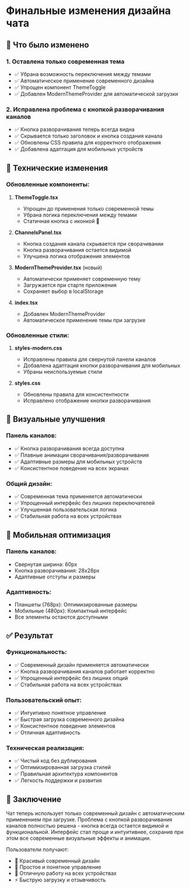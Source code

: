 # Финальные изменения дизайна чата

## 🎯 Что было изменено

### 1. Оставлена только современная тема
- ✅ Убрана возможность переключения между темами
- ✅ Автоматическое применение современного дизайна
- ✅ Упрощен компонент ThemeToggle
- ✅ Добавлен ModernThemeProvider для автоматической загрузки

### 2. Исправлена проблема с кнопкой разворачивания каналов
- ✅ Кнопка разворачивания теперь всегда видна
- ✅ Скрывается только заголовок и кнопка создания канала
- ✅ Обновлены CSS правила для корректного отображения
- ✅ Добавлена адаптация для мобильных устройств

## 🔧 Технические изменения

### Обновленные компоненты:

1. **ThemeToggle.tsx**
   - Упрощен до применения только современной темы
   - Убрана логика переключения между темами
   - Статичная кнопка с иконкой 🎨

2. **ChannelsPanel.tsx**
   - Кнопка создания канала скрывается при сворачивании
   - Кнопка разворачивания остается видимой
   - Улучшена логика отображения элементов

3. **ModernThemeProvider.tsx** (новый)
   - Автоматически применяет современную тему
   - Загружается при старте приложения
   - Сохраняет выбор в localStorage

4. **index.tsx**
   - Добавлен ModernThemeProvider
   - Автоматическое применение темы при загрузке

### Обновленные стили:

1. **styles-modern.css**
   - Исправлены правила для свернутой панели каналов
   - Добавлена адаптация кнопки разворачивания для мобильных
   - Убраны неиспользуемые стили

2. **styles.css**
   - Обновлены правила для консистентности
   - Исправлено отображение кнопки разворачивания

## 🎨 Визуальные улучшения

### Панель каналов:
- ✅ Кнопка разворачивания всегда доступна
- ✅ Плавные анимации сворачивания/разворачивания
- ✅ Адаптивные размеры для мобильных устройств
- ✅ Консистентное поведение на всех экранах

### Общий дизайн:
- ✅ Современная тема применяется автоматически
- ✅ Упрощенный интерфейс без лишних переключателей
- ✅ Улучшенная пользовательская логика
- ✅ Стабильная работа на всех устройствах

## 📱 Мобильная оптимизация

### Панель каналов:
- Свернутая ширина: 60px
- Кнопка разворачивания: 28x28px
- Адаптивные отступы и размеры

### Адаптивность:
- Планшеты (768px): Оптимизированные размеры
- Мобильные (480px): Компактный интерфейс
- Все элементы остаются доступными

## ✅ Результат

### Функциональность:
- ✅ Современный дизайн применяется автоматически
- ✅ Кнопка разворачивания каналов работает корректно
- ✅ Упрощенный интерфейс без лишних опций
- ✅ Стабильная работа на всех устройствах

### Пользовательский опыт:
- ✅ Интуитивно понятное управление
- ✅ Быстрая загрузка современного дизайна
- ✅ Консистентное поведение элементов
- ✅ Отличная адаптивность

### Техническая реализация:
- ✅ Чистый код без дублирования
- ✅ Оптимизированная загрузка стилей
- ✅ Правильная архитектура компонентов
- ✅ Легкость поддержки и развития

## 🎯 Заключение

Чат теперь использует только современный дизайн с автоматическим применением при загрузке. Проблема с кнопкой разворачивания каналов полностью решена - кнопка всегда остается видимой и функциональной. Интерфейс стал проще и интуитивнее, сохранив при этом все современные визуальные эффекты и анимации.

Пользователи получают:
- 🎨 Красивый современный дизайн
- 🔧 Простое и понятное управление
- 📱 Отличную работу на всех устройствах
- ⚡ Быструю загрузку и отзывчивость
